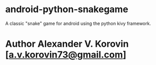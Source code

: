 # android-python-snakegame

A classic "snake" game for android using the python kivy framework. 

# Author Alexander V. Korovin [a.v.korovin73@gmail.com]
